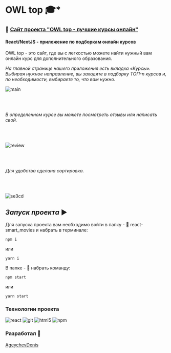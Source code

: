 # **OWL top** :mortar_board:*

### :milky_way: [Сайт проекта "OWL top - лучшие курсы онлайн"](https://next-owl-top.vercel.app/)

#### React/NextJS - приложение по подборкам онлайн курсов

OWL top - это сайт, где вы с легкостью можете найти нужный вам онлайн курс для дополнительного образования. 


*На главной странице нашего приложения есть вкладка «Курсы». Выбирая нужное направление, вы заходите в подборку ТОП-n курсов и, по необходимости, выбираете то, что вам нужно.*

![main](https://user-images.githubusercontent.com/83320431/184187359-74199fab-cc99-424a-aae2-969cfe52eed0.gif)

<br>
<br>

*В определенном курсе вы можете посмотреть отзывы или написать свой.*

<br>
<br>


![review](https://user-images.githubusercontent.com/83320431/184190407-ced48083-1ac6-47ea-9862-3bf237776349.gif)

<br>
<br>

*Для удобства сделана сортировка.*

<br>
<br>


![se3cd](https://user-images.githubusercontent.com/83320431/184190916-562b01cc-280a-4158-acbb-de89de1fe7ef.gif)


## *Запуск проекта* ▶️

Для запуска проекта вам необходимо войти в папку - :file_folder: react-smart_movies
 и набрать в терминале:

```
npm i
```

или

```
yarn i
```

В папке - :open_file_folder: набрать команду:

```
npm start
```

или

```
yarn start
```

### Технологии проекта ###

![react](https://user-images.githubusercontent.com/83320431/164966875-74b548bf-6351-41f7-8421-2d398fe1a2cc.svg)
![git](https://user-images.githubusercontent.com/83320431/164966836-33554341-f834-4991-9e93-549f2c02e3d5.svg)
![html5](https://user-images.githubusercontent.com/83320431/164966871-d1edd1c2-ab99-469e-8ea3-816996397d5d.svg)
![npm](https://user-images.githubusercontent.com/83320431/164966879-8acaddbe-246d-4c6a-ae5c-02a875e05216.svg)

### Разработал :man:

[AgeychevDenis](https://github.com/AgeychevDenis)
